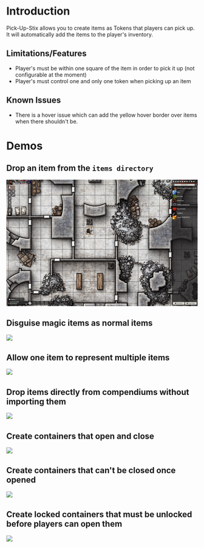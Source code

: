 # Introduction

Pick-Up-Stix allows you to create items as Tokens that players can pick up. It will automatically add the items to the player's inventory.

## Limitations/Features
- Player's must be within one square of the item in order to pick it up (not configurable at the moment)
- Player's must control one and only one token when picking up an item

## Known Issues

- There is a hover issue which can add the yellow hover border over items when there shouldn't be.

# Demos

## Drop an item from the `items directory`

![](demo/01-drop-item-pick-up.gif)

## Disguise magic items as normal items

![](demo/02-disguise-magic-item.gif)

## Allow one item to represent multiple items

![](demo/03-item-representing-multiple-items.gif)

## Drop items directly from compendiums without importing them

![](demo/04-drop-item-from-compendium.gif)

## Create containers that open and close

![](demo/05-create-containers.gif)

## Create containers that can't be closed once opened

![](demo/06-containers-cant-be-closed.gif)

## Create locked containers that must be unlocked before players can open them

![](demo/07-lock-containers.gif)